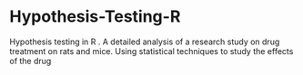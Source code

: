 # Hypothesis-Testing-R
Hypothesis testing in R . A detailed analysis of a research study on drug treatment on rats and mice. Using statistical techniques to study the effects of the drug
